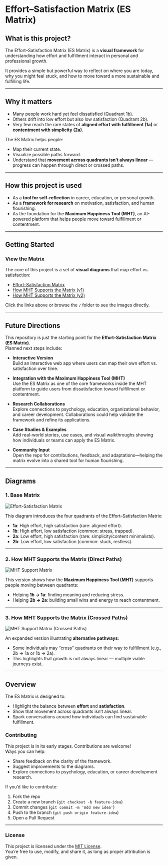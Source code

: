 # Effort–Satisfaction Matrix (ES Matrix)

## What is this project?
The Effort–Satisfaction Matrix (ES Matrix) is a **visual framework** for understanding how effort and fulfillment interact in personal and professional growth.  

It provides a simple but powerful way to reflect on where you are today, why you might feel stuck, and how to move toward a more sustainable and fulfilling life.  

---

## Why it matters
- Many people work hard yet feel dissatisfied (Quadrant 1b).  
- Others drift into low effort but also low satisfaction (Quadrant 2b).  
- Very few reach the rare states of **aligned effort with fulfillment (1a)** or **contentment with simplicity (2a)**.  

The ES Matrix helps people:
- Map their current state.  
- Visualize possible paths forward.  
- Understand that **movement across quadrants isn’t always linear** — progress can happen through direct or crossed paths.  

---

## How this project is used
- As a **tool for self-reflection** in career, education, or personal growth.  
- As a **framework for research** on motivation, satisfaction, and human flourishing.  
- As the foundation for the **Maximum Happiness Tool (MHT)**, an AI-powered platform that helps people move toward fulfillment or contentment.  

---
## Getting Started

### View the Matrix
The core of this project is a set of **visual diagrams** that map effort vs. satisfaction:

- [Effort–Satisfaction Matrix](./ES%20matrix%201.png)  
- [How MHT Supports the Matrix (v1)](./ES%20matrix%202.png)  
- [How MHT Supports the Matrix (v2)](./ES%20matrix%203.png)  

Click the links above or browse the `/` folder to see the images directly.  

---
## Future Directions

This repository is just the starting point for the **Effort–Satisfaction Matrix (ES Matrix)**.  
Planned next steps include:  

- **Interactive Version**  
  Build an interactive web app where users can map their own effort vs. satisfaction over time.  

- **Integration with the Maximum Happiness Tool (MHT)**  
  Use the ES Matrix as one of the core frameworks inside the MHT platform to guide users from dissatisfaction toward fulfillment or contentment.  

- **Research Collaborations**  
  Explore connections to psychology, education, organizational behavior, and career development. Collaborations could help validate the framework and refine its applications.  

- **Case Studies & Examples**  
  Add real-world stories, use cases, and visual walkthroughs showing how individuals or teams can apply the ES Matrix.  

- **Community Input**  
  Open the repo for contributions, feedback, and adaptations—helping the matrix evolve into a shared tool for human flourishing.  
---
## Diagrams

### 1. Base Matrix
![Effort-Satisfaction Matrix](./ES%20matrix%201.png)

This diagram introduces the four quadrants of the Effort–Satisfaction Matrix:  
- **1a**: High effort, high satisfaction (rare: aligned effort).  
- **1b**: High effort, low satisfaction (common: stress, trapped).  
- **2a**: Low effort, high satisfaction (rare: simplicity/content minimalists).  
- **2b**: Low effort, low satisfaction (common: stuck, restless).  

---

### 2. How MHT Supports the Matrix (Direct Paths)
![MHT Support Matrix](./ES%20matrix%202.png)

This version shows how the **Maximum Happiness Tool (MHT)** supports people moving between quadrants:  
- Helping **1b → 1a**: finding meaning and reducing stress.  
- Helping **2b → 2a**: building small wins and energy to reach contentment.  

---

### 3. How MHT Supports the Matrix (Crossed Paths)
![MHT Support Matrix (Crossed Paths)](./ES%20matrix%203.png)

An expanded version illustrating **alternative pathways**:  
- Some individuals may “cross” quadrants on their way to fulfillment (e.g., 2b → 1a or 1b → 2a).  
- This highlights that growth is not always linear — multiple viable journeys exist.  

---

## Overview

The ES Matrix is designed to:
- Highlight the balance between **effort** and **satisfaction**.  
- Show that movement across quadrants isn’t always linear.  
- Spark conversations around how individuals can find sustainable fulfillment.

### Contributing
This project is in its early stages. Contributions are welcome!  
Ways you can help:  
- Share feedback on the clarity of the framework.  
- Suggest improvements to the diagrams.  
- Explore connections to psychology, education, or career development research.  

If you’d like to contribute:  
1. Fork the repo  
2. Create a new branch (`git checkout -b feature-idea`)  
3. Commit changes (`git commit -m 'Add new idea'`)  
4. Push to the branch (`git push origin feature-idea`)  
5. Open a Pull Request  

---

### License
This project is licensed under the [MIT License](./LICENSE).  
You’re free to use, modify, and share it, as long as proper attribution is given.  
